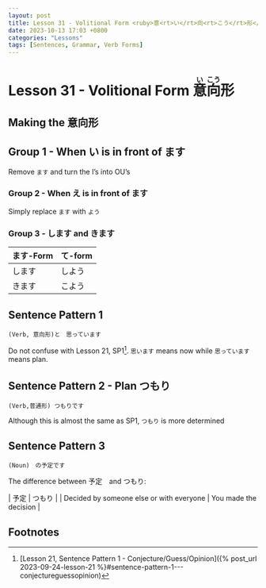 ```yaml
--- 
layout: post 
title: Lesson 31 - Volitional Form <ruby>意<rt>い</rt>向<rt>こう</rt>形</ruby>
date: 2023-10-13 17:03 +0800 
categories: "Lessons"
tags: [Sentences, Grammar, Verb Forms]
---
```

  
# Lesson 31 - Volitional Form <ruby>意<rt>い</rt>向<rt>こう</rt>形</ruby>

## Making the 意向形

## Group 1 - When い is in front of ます
Remove `ます` and turn the I’s into OU’s 

### Group 2 - When え is in front of ます
Simply replace `ます` with `よう`

### Group 3 - します and きます

| ます-Form | て-form |
| -- | -- |
| します  | しよう |
| きます | こよう |

## Sentence Pattern 1
```
(Verb, 意向形)と　思っています
```
Do not confuse with Lesson 21, SP1[^fn1]. `思います` means now while `思っています` means plan.

## Sentence Pattern 2 - Plan つもり
```
(Verb,普通形) つもりです
```
Although this is almost the same as SP1, `つもり` is more determined

## Sentence Pattern 3
```
(Noun)　の予定です
```
The difference between 予定　and つもり:

| 予定 | つもり |
| Decided by someone else or with everyone | You made the decision |

## Footnotes
[^fn1]: [Lesson 21, Sentence Pattern 1 - Conjecture/Guess/Opinion]({% post_url 2023-09-24-lesson-21 %}#sentence-pattern-1---conjectureguessopinion)
